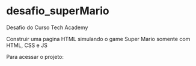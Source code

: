 # desafio_superMario

Desafio do Curso Tech Academy 

Construir uma pagina HTML simulando o game Super Mario somente com HTML, CSS e JS 

Para acessar o projeto: 
